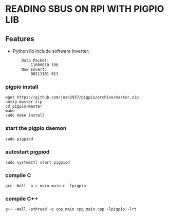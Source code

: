 # READING SBUS ON RPI WITH PIGPIO LIB

## Features
- Python lib include software inverter:
```
       Data Packet:
           11000010 100
       Now Invert:
           00111101 011
```

### pigpio install
```
wget https://github.com/joan2937/pigpio/archive/master.zip
unzip master.zip
cd pigpio-master
make
sudo make install
```

### start the pigpio daemon
```
sudo pigpiod
```

### autostart pigpiod
```
sudo systemctl start pigpiod 
```

### compile C
```
gcc -Wall -o c_main main.c -lpigpio
```

### compile C++
```
g++ -Wall -pthread -o cpp_main cpp_main.cpp -lpigpio -lrt
```